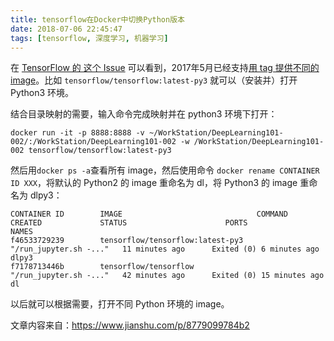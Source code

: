 ```yaml
---
title: tensorflow在Docker中切换Python版本
date: 2018-07-06 22:45:47
tags: [tensorflow, 深度学习, 机器学习]
---
```


在 [TensorFlow 的 这个 Issue](https://link.jianshu.com?t=https%3A%2F%2Fgithub.com%2Ftensorflow%2Ftensorflow%2Fissues%2F10179) 可以看到，2017年5月已经支持[用 tag 提供不同的 image](https://link.jianshu.com?t=https%3A%2F%2Fhub.docker.com%2Fr%2Ftensorflow%2Ftensorflow%2Ftags%2F)。比如 `tensorflow/tensorflow:latest-py3` 就可以（安装并）打开 Python3 环境。

结合目录映射的需要，输入命令完成映射并在 python3 环境下打开：

<!-- more--> 	

```
docker run -it -p 8888:8888 -v ~/WorkStation/DeepLearning101-002/:/WorkStation/DeepLearning101-002 -w /WorkStation/DeepLearning101-002 tensorflow/tensorflow:latest-py3
```

然后用`docker ps -a`查看所有 image，然后使用命令 `docker rename CONTAINER ID XXX`，将默认的 Python2 的 image 重命名为 dl，将 Python3 的 image 重命名为 dlpy3：

```
CONTAINER ID        IMAGE                              COMMAND                  CREATED             STATUS                      PORTS               NAMES
f46533729239        tensorflow/tensorflow:latest-py3   "/run_jupyter.sh -..."   11 minutes ago      Exited (0) 6 minutes ago                        dlpy3
f7178713446b        tensorflow/tensorflow              "/run_jupyter.sh -..."   42 minutes ago      Exited (0) 15 minutes ago                       dl
```

以后就可以根据需要，打开不同 Python 环境的 image。

文章内容来自：https://www.jianshu.com/p/8779099784b2

 